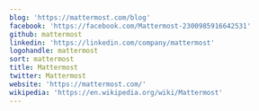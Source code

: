 ```yaml
---
blog: 'https://mattermost.com/blog'
facebook: 'https://facebook.com/Mattermost-2300985916642531'
github: mattermost
linkedin: 'https://linkedin.com/company/mattermost'
logohandle: mattermost
sort: mattermost
title: Mattermost
twitter: Mattermost
website: 'https://mattermost.com/'
wikipedia: 'https://en.wikipedia.org/wiki/Mattermost'
---
```


